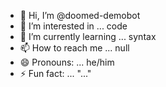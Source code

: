 - 👋 Hi, I’m @doomed-demobot
- 👀 I’m interested in ... code
- 🌱 I’m currently learning ... syntax
- 📫 How to reach me ... null
- 😄 Pronouns: ... he/him
- ⚡ Fun fact: ... "..."

